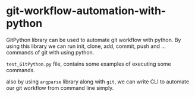 # git-workflow-automation-with-python

GitPython library can be used to automate git workflow with python.
By using this library we can run init, clone, add, commit, push and ... commands of git with using python.

`test_GitPython.py` file, contains some examples of executing some commands.

also by using `argparse` library along with `git`, we can write CLI to automate our git workflow from command line simply.

